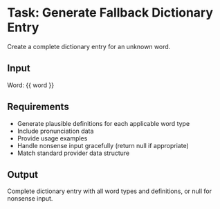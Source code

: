 # Task: Generate Fallback Dictionary Entry

Create a complete dictionary entry for an unknown word.

## Input
Word: {{ word }}

## Requirements
- Generate plausible definitions for each applicable word type
- Include pronunciation data
- Provide usage examples
- Handle nonsense input gracefully (return null if appropriate)
- Match standard provider data structure

## Output
Complete dictionary entry with all word types and definitions, or null for nonsense input.